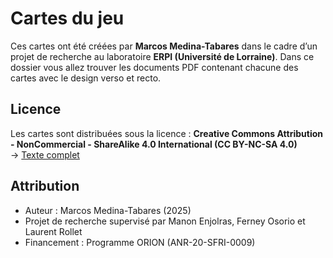 # Cartes du jeu

Ces cartes ont été créées par **Marcos Medina-Tabares** dans le cadre d’un projet de recherche au laboratoire **ERPI (Université de Lorraine)**.
Dans ce dossier vous allez trouver les documents PDF contenant chacune des cartes avec le design verso et recto.

## Licence
Les cartes sont distribuées sous la licence :
**Creative Commons Attribution - NonCommercial - ShareAlike 4.0 International (CC BY-NC-SA 4.0)**  
→ [Texte complet](https://creativecommons.org/licenses/by-nc-sa/4.0/legalcode.fr)

## Attribution
- Auteur : Marcos Medina-Tabares (2025)
- Projet de recherche supervisé par Manon Enjolras, Ferney Osorio et Laurent Rollet  
- Financement : Programme ORION (ANR-20-SFRI-0009)

